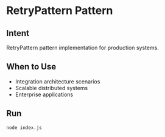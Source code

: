 # RetryPattern Pattern

## Intent
RetryPattern pattern implementation for production systems.

## When to Use
- Integration architecture scenarios
- Scalable distributed systems
- Enterprise applications

## Run
```bash
node index.js
```

